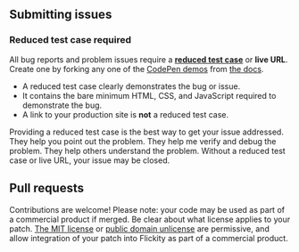 ## Submitting issues

### Reduced test case required

All bug reports and problem issues require a [**reduced test case**](https://css-tricks.com/reduced-test-cases/) or **live URL**. Create one by forking any one of the [CodePen demos](https://codepen.io/desandro/tag/infinite-scroll-v3-docs) from [the docs](https://infinite-scroll.com).

+ A reduced test case clearly demonstrates the bug or issue.
+ It contains the bare minimum HTML, CSS, and JavaScript required to demonstrate the bug.
+ A link to your production site is **not** a reduced test case.

Providing a reduced test case is the best way to get your issue addressed. They help you point out the problem. They help me verify and debug the problem. They help others understand the problem. Without a reduced test case or live URL, your issue may be closed.

## Pull requests

Contributions are welcome! Please note: your code may be used as part of a commercial product if merged. Be clear about what license applies to your patch. [The MIT license](https://choosealicense.com/licenses/mit/) or [public domain unlicense](https://choosealicense.com/licenses/unlicense/) are permissive, and allow integration of your patch into Flickity as part of a commercial product.
